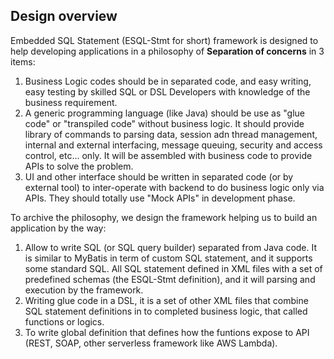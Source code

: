 ## Design overview

Embedded SQL Statement (ESQL-Stmt for short) framework is designed to help developing applications in a philosophy of **Separation of concerns** in 3 items:

1. Business Logic codes should be in separated code, and easy writing, easy testing by skilled SQL or DSL Developers with knowledge of the business requirement.
2. A generic programming language (like Java) should be use as "glue code" or "transpiled code" without business logic. It should provide library of commands to parsing data, session adn thread management, internal and external interfacing, message queuing, security and access control, etc... only. It will be assembled with business code to provide APIs to solve the problem.
3. UI and other interface should be written in separated code (or by external tool) to inter-operate with backend to do business logic only via APIs. They should totally use "Mock APIs" in development phase.

To archive the philosophy, we design the framework helping us to build an application by the way:

1. Allow to write SQL (or SQL query builder) separated from Java code. It is similar to MyBatis in term of custom SQL statement, and it supports some standard SQL. All SQL statement defined in XML files with a set of predefined schemas (the ESQL-Stmt definition), and it will parsing and execution by the framework.
2. Writing glue code in a DSL, it is a set of other XML files that combine SQL statement definitions in to completed business logic, that called functions or logics.
3. To write global definition that defines how the funtions expose to API (REST, SOAP, other serverless framework like AWS Lambda).
